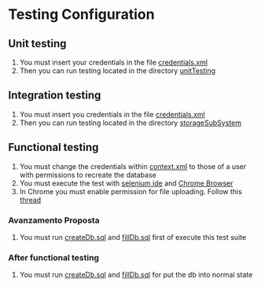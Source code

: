 # Testing Configuration

## Unit testing

1. You must insert your credentials in the file [credentials.xml](src%2Ftest%2Fcredentials.xml)
2. Then you can run testing located in the directory [unitTesting](src%2Ftest%2Fjava%2FunitTesting)

## Integration testing

1. You must insert you credentials in the file [credentials.xml](src%2Ftest%2Fcredentials.xml)
2. Then you can run testing located in the directory [storageSubSystem](src%2Ftest%2Fjava%2FintegrationTesting%2FstorageSubSystem)

## Functional testing

1. You must change the credentials within [context.xml](src%2Fmain%2Fwebapp%2FMETA-INF%2Fcontext.xml) to those of a user with permissions to recreate the database
2. You must execute the test with [selenium ide](https://chromewebstore.google.com/detail/selenium-ide/mooikfkahbdckldjjndioackbalphokd) and [Chrome Browser](https://www.google.com/intl/it/chrome/)
3. In Chrome you must enable permission for file uploading. Follow this [thread](https://stackoverflow.com/questions/50335595/selenium-ide-upload-file-into-field)

### Avanzamento Proposta

1. You must run [createDb.sql](db%2FcreateDb.sql) and [fillDb.sql](db%2FfillDb.sql) first of execute this test suite

### After functional testing

1. You must run [createDb.sql](db%2FcreateDb.sql) and [fillDb.sql](db%2FfillDb.sql) for put the db into normal state